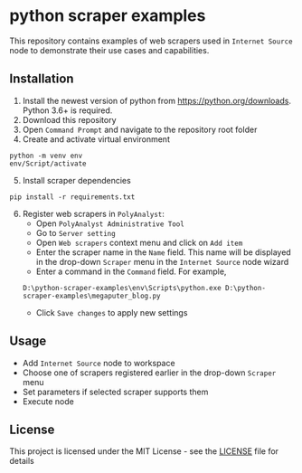 # python scraper examples

This repository contains examples of web scrapers used in `Internet Source` node to demonstrate their use cases and capabilities.

## Installation

1. Install the newest version of python from https://python.org/downloads. Python 3.6+ is required.
2. Download this repository
3. Open `Command Prompt` and navigate to the repository root folder
4. Create and activate virtual environment
```commandline
python -m venv env
env/Script/activate
```
5. Install scraper dependencies
```commandline
pip install -r requirements.txt
```
6. Register web scrapers in `PolyAnalyst`:
   - Open `PolyAnalyst Administrative Tool`
   - Go to `Server setting`
   - Open `Web scrapers` context menu and click on `Add item`
   - Enter the scraper name in the `Name` field. This name will be displayed in the drop-down `Scraper` menu in the `Internet Source` node wizard
   - Enter a command in the `Command` field. For example, 
   ```commandline
   D:\python-scraper-examples\env\Scripts\python.exe D:\python-scraper-examples\megaputer_blog.py
   ```
   - Click `Save changes` to apply new settings

## Usage

- Add `Internet Source` node to workspace
- Choose one of scrapers registered earlier in the drop-down `Scraper` menu
- Set parameters if selected scraper supports them
- Execute node

## License

This project is licensed under the MIT License - see the [LICENSE](LICENSE) file for details
